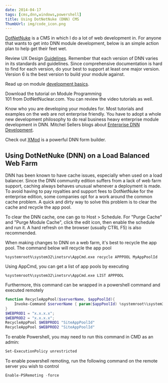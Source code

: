 ```yaml
---
date: 2014-04-17
tags: [cms,dnn,windows,powershell]
title: Using DotNetNuke (DNN) CMS
ThumbUrl: img/code_icon.png
---
```


[DotNetNuke](https://www.dnnsoftware.com/) is a CMS in which I do a lot of web development in. For anyone that wants to get into DNN module development, below is an simple action plan to help get their feet wet.

Review UX Design [Guidelines](http://uxguide.dotnetnuke.com/CSSFoundation.aspx). Remember that each version of DNN varies in its standards and guidelines. Since comprehensive documentation is hard to find for each version, do your best to support at least one major version. Version 6 is the best version to build your module against.

Read up on module [development basics](http://www.chrishammond.com/blog/itemid/2616/using-the-new-module-development-templates-for-dot.aspx).

Download the tutorial on Module Programming 101 from DotNetNuclear.com. You can review the video tutorials as well.

Know who you are developing your modules for. Most tutorials and examples on the web are not enterprise friendly. You have to adopt a whole new development philosophy to do real business heavy enterprise module development in DNN. Mitchel Sellers blogs about [Enterprise DNN Development](https://mitchelsellers.com/).

Check out [XMod](https://www.dnndev.com/) is a powerful DNN form builder.

## Using DotNetNuke (DNN) on a Load Balanced Web Farm

DNN has been known to have cache issues, especially when used on a load balancer. Since the DNN community edition suffers from a lack of web farm support, caching always behaves unusual whenever a deployment is made. To avoid having to pay royalties and support fees to DotNetNuke for the enterprise edition, some companies opt for a work around the common cache problem. A quick and dirty way to solve this problem is to clear the cache and recycle the app pool.

To clear the DNN cache, one can go to Host > Schedule. For "Purge Cache" and "Purge Module Cache", click the edit icon, then enable the schedule and run it. A hard refresh on the browser (usually CTRL F5) is also recommended.

When making changes to DNN on a web farm, it's best to recycle the app pool. The command below will recycle the app pool

```
%systemroot%\system32\inetsrv\AppCmd.exe recycle APPPOOL MyAppPoolId
```

Using AppCmd, you can get a list of app pools by executing

```
%systemroot%\system32\inetsrv\AppCmd.exe LIST APPPOOL
```

Furthermore, this command can be wrapped in a powershell command and executed remotely

```powershell
function RecycleAppPool($serverName, $appPoolId){
    Invoke-Command $serverName { param($appPoolId) %systemroot%\system32\inetsrv\AppCmd.exe recycle APPPOOL $appPoolId } -Args $appPoolId
}
$WEBPROD1 = "x.x.x.x";
$WEBPROD2 = "x.x.x.x";
RecycleAppPool $WEBPROD1 "SiteAppPoolId"
RecycleAppPool $WEBPROD2 "SiteAppPoolId"
```

To enable Powershell, you may need to run this command in CMD as an admin:

```powershell
Set-ExecutionPolicy unrestricted
```

To enable powershell remoting, run the following command on the remote server you wish to control

```powershell
Enable-PSRemoting -force
```